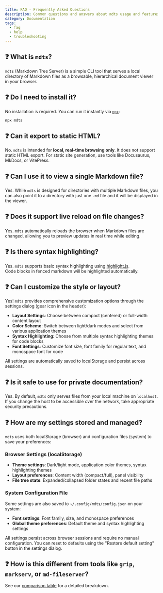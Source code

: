 ```yaml
---
title: FAQ - Frequently Asked Questions
description: Common questions and answers about mdts usage and features
category: Documentation
tags:
  - faq
  - help
  - troubleshooting
---
```


## ❓ What is `mdts`?

`mdts` (Markdown Tree Server) is a simple CLI tool that serves a local directory of Markdown files as a browsable, hierarchical document viewer in your browser.

## ❓ Do I need to install it?

No installation is required. You can run it instantly via [`npx`](https://docs.npmjs.com/cli/v10/commands/npx):

```bash
npx mdts
```

## ❓ Can it export to static HTML?

No. `mdts` is intended for **local, real-time browsing only**.
It does not support static HTML export. For static site generation, use tools like Docusaurus, MkDocs, or VitePress.

## ❓ Can I use it to view a single Markdown file?

Yes. While `mdts` is designed for directories with multiple Markdown files, you can also point it to a directory with just one `.md` file and it will be displayed in the viewer.

## ❓ Does it support live reload on file changes?

Yes. `mdts` automatically reloads the browser when Markdown files are changed, allowing you to preview updates in real time while editing.

## ❓ Is there syntax highlighting?

Yes. `mdts` supports basic syntax highlighting using [highlight.js](https://highlightjs.org/).  
Code blocks in fenced markdown will be highlighted automatically.

## ❓ Can I customize the style or layout?

Yes! `mdts` provides comprehensive customization options through the settings dialog (gear icon in the header):

- **Layout Settings**: Choose between compact (centered) or full-width content layout
- **Color Scheme**: Switch between light/dark modes and select from various application themes
- **Syntax Highlighting**: Choose from multiple syntax highlighting themes for code blocks
- **Font Settings**: Customize font size, font family for regular text, and monospace font for code

All settings are automatically saved to localStorage and persist across sessions.

## ❓ Is it safe to use for private documentation?

Yes. By default, `mdts` only serves files from your local machine on `localhost`.  
If you change the host to be accessible over the network, take appropriate security precautions.

## ❓ How are my settings stored and managed?

`mdts` uses both localStorage (browser) and configuration files (system) to save your preferences:

### Browser Settings (localStorage)
- **Theme settings**: Dark/light mode, application color themes, syntax highlighting themes
- **Layout preferences**: Content width (compact/full), panel visibility
- **File tree state**: Expanded/collapsed folder states and recent file paths

### System Configuration File
Some settings are also saved to `~/.config/mdts/config.json` on your system:
- **Font settings**: Font family, size, and monospace preferences
- **Global theme preferences**: Default theme and syntax highlighting settings

All settings persist across browser sessions and require no manual configuration. You can reset to defaults using the "Restore default setting" button in the settings dialog.

## ❓ How is this different from tools like `grip`, `markserv`, or `md-fileserver`?

See our [comparison table](./comparison.md) for a detailed breakdown.
